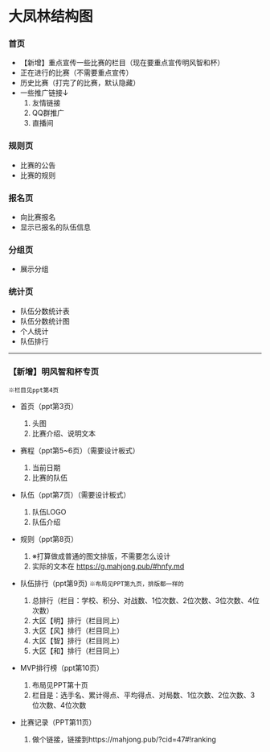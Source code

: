 # 大凤林结构图

### 首页
* 【新增】重点宣传一些比赛的栏目（现在要重点宣传明风智和杯）
* 正在进行的比赛（不需要重点宣传）
* 历史比赛（打完了的比赛，默认隐藏）
* 一些推广链接↓
    1. 友情链接
    2. QQ群推广
    3. 直播间

### 规则页
* 比赛的公告
* 比赛的规则
    
### 报名页
* 向比赛报名
* 显示已报名的队伍信息

### 分组页
* 展示分组

### 统计页
* 队伍分数统计表
* 队伍分数统计图
* 个人统计
* 队伍排行

------

### 【新增】明风智和杯专页
`※栏目见ppt第4页`
* 首页（ppt第3页）
    1. 头图
    2. 比赛介绍、说明文本

* 赛程（ppt第5~6页）（需要设计板式）
    1. 当前日期
    2. 比赛的队伍

* 队伍（ppt第7页）（需要设计板式）
    1. 队伍LOGO
    2. 队伍介绍

* 规则（ppt第8页）
    1. ※打算做成普通的图文排版，不需要怎么设计
    2. 实际的文本在 https://g.mahjong.pub/#hnfy.md 

* 队伍排行（ppt第9页)
    `※布局见PPT第九页，排版都一样的`
    1. 总排行（栏目：学校、积分、对战数、1位次数、2位次数、3位次数、4位次数）
    2. 大区【明】排行（栏目同上）
    3. 大区【风】排行（栏目同上）
    4. 大区【智】排行（栏目同上）
    5. 大区【和】排行（栏目同上）

* MVP排行榜（ppt第10页）  
    1. 布局见PPT第十页
    2. 栏目是：选手名、累计得点、平均得点、对局数、1位次数、2位次数、3位次数、4位次数

* 比赛记录（PPT第11页）
    1. 做个链接，链接到https://mahjong.pub/?cid=47#!ranking
